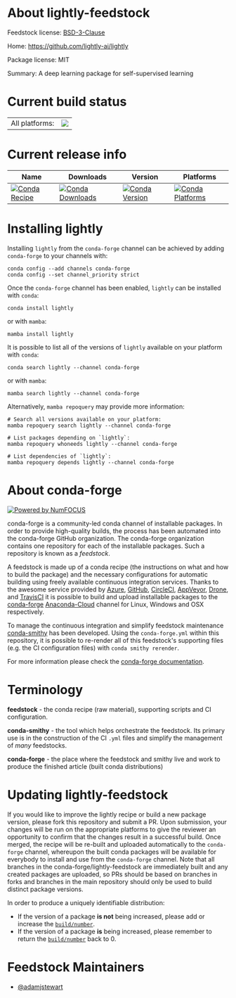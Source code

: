 About lightly-feedstock
=======================

Feedstock license: [BSD-3-Clause](https://github.com/conda-forge/lightly-feedstock/blob/main/LICENSE.txt)

Home: https://github.com/lightly-ai/lightly

Package license: MIT

Summary: A deep learning package for self-supervised learning

Current build status
====================


<table><tr><td>All platforms:</td>
    <td>
      <a href="https://dev.azure.com/conda-forge/feedstock-builds/_build/latest?definitionId=20428&branchName=main">
        <img src="https://dev.azure.com/conda-forge/feedstock-builds/_apis/build/status/lightly-feedstock?branchName=main">
      </a>
    </td>
  </tr>
</table>

Current release info
====================

| Name | Downloads | Version | Platforms |
| --- | --- | --- | --- |
| [![Conda Recipe](https://img.shields.io/badge/recipe-lightly-green.svg)](https://anaconda.org/conda-forge/lightly) | [![Conda Downloads](https://img.shields.io/conda/dn/conda-forge/lightly.svg)](https://anaconda.org/conda-forge/lightly) | [![Conda Version](https://img.shields.io/conda/vn/conda-forge/lightly.svg)](https://anaconda.org/conda-forge/lightly) | [![Conda Platforms](https://img.shields.io/conda/pn/conda-forge/lightly.svg)](https://anaconda.org/conda-forge/lightly) |

Installing lightly
==================

Installing `lightly` from the `conda-forge` channel can be achieved by adding `conda-forge` to your channels with:

```
conda config --add channels conda-forge
conda config --set channel_priority strict
```

Once the `conda-forge` channel has been enabled, `lightly` can be installed with `conda`:

```
conda install lightly
```

or with `mamba`:

```
mamba install lightly
```

It is possible to list all of the versions of `lightly` available on your platform with `conda`:

```
conda search lightly --channel conda-forge
```

or with `mamba`:

```
mamba search lightly --channel conda-forge
```

Alternatively, `mamba repoquery` may provide more information:

```
# Search all versions available on your platform:
mamba repoquery search lightly --channel conda-forge

# List packages depending on `lightly`:
mamba repoquery whoneeds lightly --channel conda-forge

# List dependencies of `lightly`:
mamba repoquery depends lightly --channel conda-forge
```


About conda-forge
=================

[![Powered by
NumFOCUS](https://img.shields.io/badge/powered%20by-NumFOCUS-orange.svg?style=flat&colorA=E1523D&colorB=007D8A)](https://numfocus.org)

conda-forge is a community-led conda channel of installable packages.
In order to provide high-quality builds, the process has been automated into the
conda-forge GitHub organization. The conda-forge organization contains one repository
for each of the installable packages. Such a repository is known as a *feedstock*.

A feedstock is made up of a conda recipe (the instructions on what and how to build
the package) and the necessary configurations for automatic building using freely
available continuous integration services. Thanks to the awesome service provided by
[Azure](https://azure.microsoft.com/en-us/services/devops/), [GitHub](https://github.com/),
[CircleCI](https://circleci.com/), [AppVeyor](https://www.appveyor.com/),
[Drone](https://cloud.drone.io/welcome), and [TravisCI](https://travis-ci.com/)
it is possible to build and upload installable packages to the
[conda-forge](https://anaconda.org/conda-forge) [Anaconda-Cloud](https://anaconda.org/)
channel for Linux, Windows and OSX respectively.

To manage the continuous integration and simplify feedstock maintenance
[conda-smithy](https://github.com/conda-forge/conda-smithy) has been developed.
Using the ``conda-forge.yml`` within this repository, it is possible to re-render all of
this feedstock's supporting files (e.g. the CI configuration files) with ``conda smithy rerender``.

For more information please check the [conda-forge documentation](https://conda-forge.org/docs/).

Terminology
===========

**feedstock** - the conda recipe (raw material), supporting scripts and CI configuration.

**conda-smithy** - the tool which helps orchestrate the feedstock.
                   Its primary use is in the construction of the CI ``.yml`` files
                   and simplify the management of *many* feedstocks.

**conda-forge** - the place where the feedstock and smithy live and work to
                  produce the finished article (built conda distributions)


Updating lightly-feedstock
==========================

If you would like to improve the lightly recipe or build a new
package version, please fork this repository and submit a PR. Upon submission,
your changes will be run on the appropriate platforms to give the reviewer an
opportunity to confirm that the changes result in a successful build. Once
merged, the recipe will be re-built and uploaded automatically to the
`conda-forge` channel, whereupon the built conda packages will be available for
everybody to install and use from the `conda-forge` channel.
Note that all branches in the conda-forge/lightly-feedstock are
immediately built and any created packages are uploaded, so PRs should be based
on branches in forks and branches in the main repository should only be used to
build distinct package versions.

In order to produce a uniquely identifiable distribution:
 * If the version of a package **is not** being increased, please add or increase
   the [``build/number``](https://docs.conda.io/projects/conda-build/en/latest/resources/define-metadata.html#build-number-and-string).
 * If the version of a package **is** being increased, please remember to return
   the [``build/number``](https://docs.conda.io/projects/conda-build/en/latest/resources/define-metadata.html#build-number-and-string)
   back to 0.

Feedstock Maintainers
=====================

* [@adamjstewart](https://github.com/adamjstewart/)

